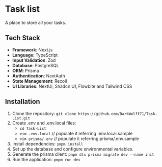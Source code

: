 # Task list
A place to store all your tasks.

## Tech Stack

- **Framework**: Next.js
- **Language**: TypeScript
- **Input Validation**: Zod
- **Database**: PostgreSQL
- **ORM**: Prisma
- **Authentication**: NextAuth
- **State Management**: Recoil
- **UI Libraries**: NextUI, Shadcn UI, Flowbite and Tailwind CSS

## Installation

1. Clone the repository: `git clone https://github.com/DarkWolff71/Task-List.git`
2. Create .env and .env.local files:
    - `cd Task-List`
    - `vim .env.local` // populate it referring .env.local.sample
    - `vim prisma/.env` // populate it referring prisma/.env.sample
3. Install dependencies: `pnpm install`
3. Set up the database and configure environmental variables.
4. Generate the prisma client: `pnpm dlx prisma migrate dev --name init`
5. Run the application: `pnpm run dev`
  
